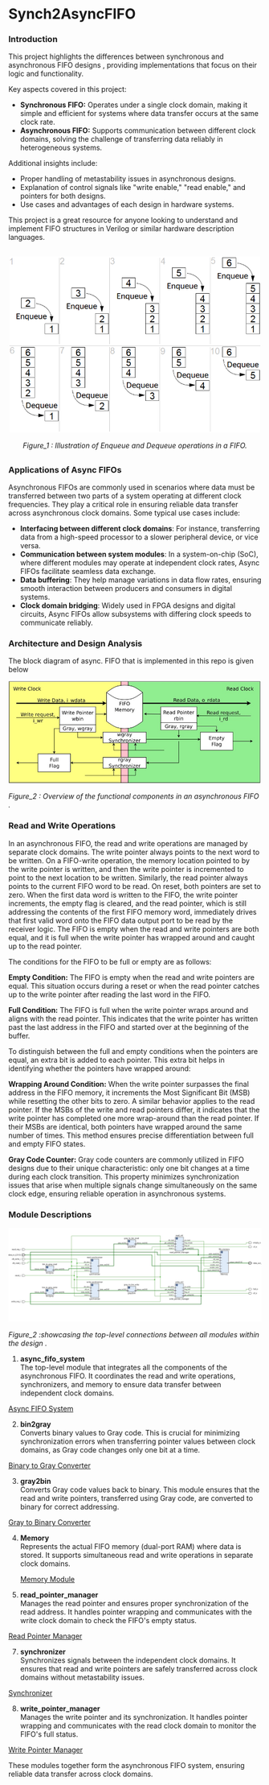 # Synch2AsyncFIFO
### Introduction 

This project highlights the differences between synchronous and asynchronous FIFO designs , providing implementations that focus on their logic and functionality.  

Key aspects covered in this project:  
- **Synchronous FIFO:** Operates under a single clock domain, making it simple and efficient for systems where data transfer occurs at the same clock rate.  
- **Asynchronous FIFO:** Supports communication between different clock domains, solving the challenge of transferring data reliably in heterogeneous systems.  

Additional insights include:  
- Proper handling of metastability issues in asynchronous designs.  
- Explanation of control signals like "write enable," "read enable," and pointers for both designs.  
- Use cases and advantages of each design in hardware systems.  

This project is a great resource for anyone looking to understand and implement FIFO structures in Verilog or similar hardware description languages.

<div style="text-align: center; margin: 30px 0;">
    <img src="images/Fifo_queue.png" alt="FIFO Queue Operations" width="500">
    <p><i>Figure_1 : Illustration of Enqueue and Dequeue operations in a FIFO.</i></p>
</div>

### Applications of Async FIFOs

Asynchronous FIFOs are commonly used in scenarios where data must be transferred between two parts of a system operating at different clock frequencies. They play a critical role in ensuring reliable data transfer across asynchronous clock domains. Some typical use cases include:

- **Interfacing between different clock domains**: For instance, transferring data from a high-speed processor to a slower peripheral device, or vice versa.
- **Communication between system modules**: In a system-on-chip (SoC), where different modules may operate at independent clock rates, Async FIFOs facilitate seamless data exchange.
- **Data buffering**: They help manage variations in data flow rates, ensuring smooth interaction between producers and consumers in digital systems.
- **Clock domain bridging**: Widely used in FPGA designs and digital circuits, Async FIFOs allow subsystems with differing clock speeds to communicate reliably.

### Architecture and Design Analysis

The block diagram of async. FIFO that is implemented in this repo is given below

![Architecture Diagram](images/FIFO_MOUDLE.jpeg)
 <p><i>Figure_2 : Overview of the functional components in an asynchronous FIFO
.</i></p>

### Read and Write Operations

In an asynchronous FIFO, the read and write operations are managed by separate clock domains. The write pointer always points to the next word to be written. On a FIFO-write operation, the memory location pointed to by the write pointer is written, and then the write pointer is incremented to point to the next location to be written. Similarly, the read pointer always points to the current FIFO word to be read. On reset, both pointers are set to zero. When the first data word is written to the FIFO, the write pointer increments, the empty flag is cleared, and the read pointer, which is still addressing the contents of the first FIFO memory word, immediately drives that first valid word onto the FIFO data output port to be read by the receiver logic. The FIFO is empty when the read and write pointers are both equal, and it is full when the write pointer has wrapped around and caught up to the read pointer.

The conditions for the FIFO to be full or empty are as follows:

**Empty Condition:**
The FIFO is empty when the read and write pointers are equal. This situation occurs during a reset or when the read pointer catches up to the write pointer after reading the last word in the FIFO.

**Full Condition:**
The FIFO is full when the write pointer wraps around and aligns with the read pointer. This indicates that the write pointer has written past the last address in the FIFO and started over at the beginning of the buffer.

To distinguish between the full and empty conditions when the pointers are equal, an extra bit is added to each pointer. This extra bit helps in identifying whether the pointers have wrapped around:

**Wrapping Around Condition:**
When the write pointer surpasses the final address in the FIFO memory, it increments the Most Significant Bit (MSB) while resetting the other bits to zero. A similar behavior applies to the read pointer. If the MSBs of the write and read pointers differ, it indicates that the write pointer has completed one more wrap-around than the read pointer. If their MSBs are identical, both pointers have wrapped around the same number of times. This method ensures precise differentiation between full and empty FIFO states.

**Gray Code Counter:**
Gray code counters are commonly utilized in FIFO designs due to their unique characteristic: only one bit changes at a time during each clock transition. This property minimizes synchronization issues that arise when multiple signals change simultaneously on the same clock edge, ensuring reliable operation in asynchronous systems.

### Module Descriptions

![RTL_FULL_CHIP](images/images/RTL_FULL_CHIP.jpeg)
 <p><i>Figure_2 :showcasing the top-level connections between all modules within the design
.</i></p>

1. **async_fifo_system**  
    The top-level module that integrates all the components of the asynchronous FIFO. It coordinates the read and write operations, synchronizers, and memory to ensure data transfer between independent clock 
    domains.

[Async FIFO System](https://github.com/DanielBlayberg/Synch2AsyncFIFO/blob/main/sources_1/new/async_fifo_system.v)

2. **bin2gray**  
    Converts binary values to Gray code. This is crucial for minimizing synchronization errors when transferring pointer values between clock domains, as Gray code changes only one bit at a time.

[Binary to Gray Converter](https://github.com/DanielBlayberg/Synch2AsyncFIFO/blob/main/sources_1/new/bin2gray.v)  

3. **gray2bin**  
    Converts Gray code values back to binary. This module ensures that the read and write pointers, transferred using Gray code, are converted to binary for correct addressing.

[Gray to Binary Converter](https://github.com/DanielBlayberg/Synch2AsyncFIFO/blob/main/sources_1/new/gray2bin.v)  

4. **Memory**  
    Represents the actual FIFO memory (dual-port RAM) where data is stored. It supports simultaneous read and write operations in separate clock domains.

    [Memory Module](https://github.com/DanielBlayberg/Synch2AsyncFIFO/blob/main/sources_1/new/Memory.v)


6. **read_pointer_manager**  
    Manages the read pointer and ensures proper synchronization of the read address. It handles pointer wrapping and communicates with the write clock domain to check the FIFO's empty status.

[Read Pointer Manager](https://github.com/DanielBlayberg/Synch2AsyncFIFO/blob/main/sources_1/new/read_pointer_manager.v)

7. **synchronizer**  
    Synchronizes signals between the independent clock domains. It ensures that read and write pointers are safely transferred across clock domains without metastability issues.

[Synchronizer](https://github.com/DanielBlayberg/Synch2AsyncFIFO/blob/main/sources_1/new/syncronaizer.v)  

8. **write_pointer_manager**  
    Manages the write pointer and its synchronization. It handles pointer wrapping and communicates with the read clock domain to monitor the FIFO's full status.

[Write Pointer Manager](https://github.com/DanielBlayberg/Synch2AsyncFIFO/blob/main/sources_1/new/write_pointer_manager.v)  

These modules together form the asynchronous FIFO system, ensuring reliable data transfer across clock domains. 
